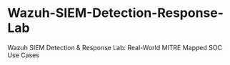# Wazuh-SIEM-Detection-Response-Lab
Wazuh SIEM Detection &amp; Response Lab: Real-World MITRE Mapped SOC Use Cases

